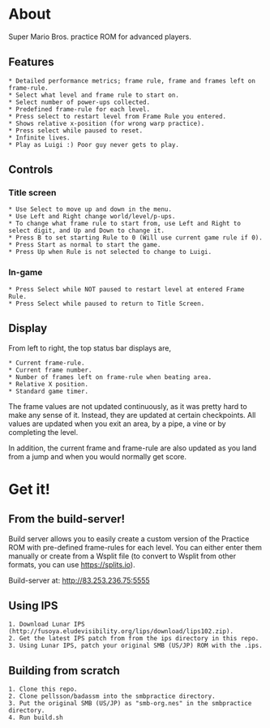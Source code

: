 # About

Super Mario Bros. practice ROM for advanced players.

## Features
	* Detailed performance metrics; frame rule, frame and frames left on frame-rule.
	* Select what level and frame rule to start on.
	* Select number of power-ups collected.
	* Predefined frame-rule for each level.
	* Press select to restart level from Frame Rule you entered.
	* Shows relative x-position (for wrong warp practice).
	* Press select while paused to reset.
	* Infinite lives.
	* Play as Luigi :) Poor guy never gets to play.

## Controls
### Title screen
	* Use Select to move up and down in the menu.
	* Use Left and Right change world/level/p-ups.
	* To change what frame rule to start from, use Left and Right to select digit, and Up and Down to change it.
	* Press B to set starting Rule to 0 (Will use current game rule if 0).
	* Press Start as normal to start the game.
	* Press Up when Rule is not selected to change to Luigi.

### In-game
	* Press Select while NOT paused to restart level at entered Frame Rule.
	* Press Select while paused to return to Title Screen.

## Display
From left to right, the top status bar displays are,

	* Current frame-rule.
	* Current frame number.
	* Number of frames left on frame-rule when beating area.
	* Relative X position.
	* Standard game timer.

The frame values are not updated continuously, as it was pretty hard to make any sense of it. Instead, they are updated at certain checkpoints. All values are updated when you exit an area, by a pipe, a vine or by completing the level.

In addition, the current frame and frame-rule are also updated as you land from a jump and when you would normally get score.

# Get it!

## From the build-server!

Build server allows you to easily create a custom version of the Practice ROM with pre-defined frame-rules for each level. You can either enter them manually or create from a Wsplit file (to convert to Wsplit from other formats, you can use https://splits.io).

Build-server at: http://83.253.236.75:5555

## Using IPS

	1. Download Lunar IPS (http://fusoya.eludevisibility.org/lips/download/lips102.zip).
	2. Get the latest IPS patch from from the ips directory in this repo.
	3. Using Lunar IPS, patch your original SMB (US/JP) ROM with the .ips.


## Building from scratch

	1. Clone this repo.
	2. Clone pellsson/badassm into the smbpractice directory.
	3. Put the original SMB (US/JP) as "smb-org.nes" in the smbpractice directory.
	4. Run build.sh

